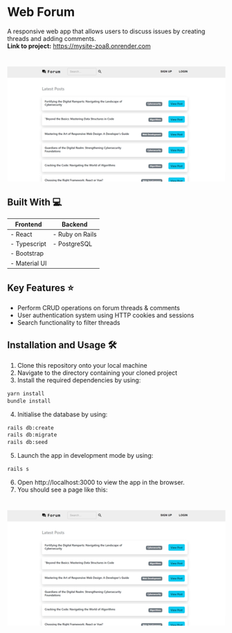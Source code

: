 # Web Forum
A responsive web app that allows users to discuss issues by creating threads and adding comments. <br />
**Link to project:** https://mysite-zoa8.onrender.com
#
![Homepage](images/homepage.png)

## Built With 💻
| **Frontend**  | **Backend**     |
| ------------- | --------------  |
| - React       | - Ruby on Rails |
| - Typescript  | - PostgreSQL    |
| - Bootstrap   |                 |
| - Material UI |                 |
             

## Key Features ⭐
- Perform CRUD operations on forum threads & comments
- User authentication system using HTTP cookies and sessions
- Search functionality to filter threads

## Installation and Usage 🛠️
1. Clone this repository onto your local machine
2. Navigate to the directory containing your cloned project
3. Install the required dependencies by using: 
```bash
yarn install
bundle install
```
4. Initialise the database by using:
```bash
rails db:create
rails db:migrate
rails db:seed
```

5. Launch the app in development mode by using:
```bash
rails s
```

6. Open http://localhost:3000 to view the app in the browser.
7. You should see a page like this:
#
![Homepage](images/homepage.png)


